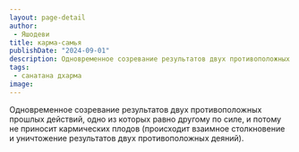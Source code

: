 ```yaml
---
layout: page-detail
author:
 - Яшодеви
title: карма-самья
publishDate: "2024-09-01"
description: Одновременное созревание результатов двух противоположных прошлых действий, одно из которых равно другому по силе, и потому не приносит кармических плодов (происходит взаимное столкновение и уничтожение результатов двух противоположных деяний).
tags:
 - санатана дхарма
image: 
---
```


Одновременное созревание результатов двух противоположных прошлых действий, одно из которых равно другому по силе, и потому не приносит кармических плодов (происходит взаимное столкновение и уничтожение результатов двух противоположных деяний).

